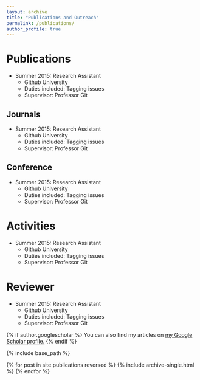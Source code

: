 ```yaml
---
layout: archive
title: "Publications and Outreach"
permalink: /publications/
author_profile: true
---
```


Publications
======
* Summer 2015: Research Assistant
  * Github University
  * Duties included: Tagging issues
  * Supervisor: Professor Git


Journals
------
* Summer 2015: Research Assistant
  * Github University
  * Duties included: Tagging issues
  * Supervisor: Professor Git

Conference
------
* Summer 2015: Research Assistant
  * Github University
  * Duties included: Tagging issues
  * Supervisor: Professor Git

Activities
======
* Summer 2015: Research Assistant
  * Github University
  * Duties included: Tagging issues
  * Supervisor: Professor Git

Reviewer
======
* Summer 2015: Research Assistant
  * Github University
  * Duties included: Tagging issues
  * Supervisor: Professor Git

{% if author.googlescholar %}
  You can also find my articles on <u><a href="{{author.googlescholar}}">my Google Scholar profile</a>.</u>
{% endif %}

{% include base_path %}

{% for post in site.publications reversed %}
  {% include archive-single.html %}
{% endfor %}
